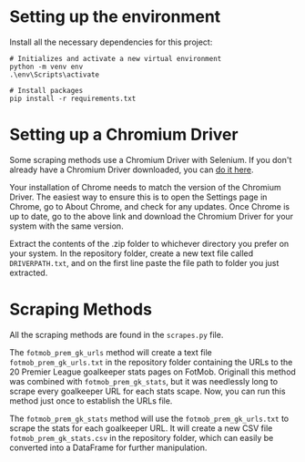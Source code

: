 # Setting up the environment
Install all the necessary dependencies for this project:
``` 
# Initializes and activate a new virtual environment
python -m venv env
.\env\Scripts\activate

# Install packages
pip install -r requirements.txt
```

# Setting up a Chromium Driver
Some scraping methods use a Chromium Driver with Selenium. 
If you don't already have a Chromium Driver downloaded, you can [do it here](https://developer.chrome.com/docs/chromedriver/downloads).

Your installation of Chrome needs to match the version of the Chromium Driver. The easiest way to ensure this is to open the Settings page in Chrome, go to About Chrome, and check for any updates. Once Chrome is up to date, go to the above link and download the Chromium Driver for your system with the same version.

Extract the contents of the .zip folder to whichever directory you prefer on your system.
In the repository folder, create a new text file called `DRIVERPATH.txt`, and on the first line paste the file path to folder you just extracted.

# Scraping Methods

All the scraping methods are found in the `scrapes.py` file. 

The `fotmob_prem_gk_urls` method will create a text file `fotmob_prem_gk_urls.txt` in the repository folder containing the URLs to the 20 Premier League goalkeeper stats pages on FotMob. Originall this method was combined with `fotmob_prem_gk_stats`, but it was needlessly long to scrape every goalkeeper URL for each stats scape. Now, you can run this method just once to establish the URLs file.

The `fotmob_prem_gk_stats` method will use the `fotmob_prem_gk_urls.txt` to scrape the stats for each goalkeeper URL. It will create a new CSV file `fotmob_prem_gk_stats.csv` in the repository folder, which can easily be converted into a DataFrame for further manipulation.